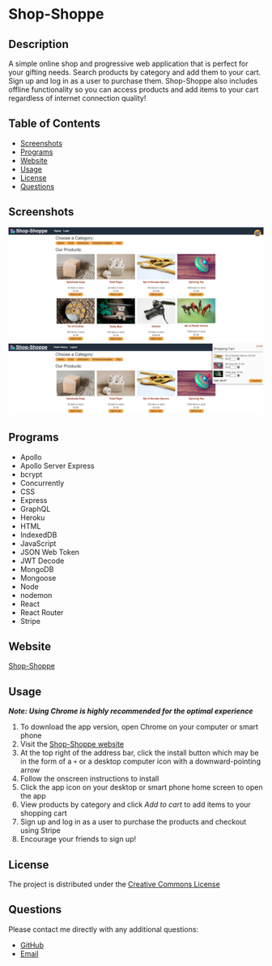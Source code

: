 # Shop-Shoppe

## Description
A simple online shop and progressive web application that is perfect for your gifting needs.  Search products by category and add them to your cart.  Sign up and log in as a user to purchase them. Shop-Shoppe also includes offline functionality so you can access products and add items to your cart regardless of internet connection quality!

## **Table of Contents**
* [Screenshots](#screenshots)
* [Programs](#programs)
* [Website](#website)
* [Usage](#usage)
* [License](#license)
* [Questions](#questions)

## **Screenshots**
![Shop-Shoppe homepage screenshot sample](./client/src/assets/screenshots/shop-shoppe-homepage-view.jpg)
![Shop-Shoppe shopping cart view screenshot sample](./client/src/assets/screenshots/shop-shoppe-shopping-cart-view.jpg)

## **Programs**
* Apollo
* Apollo Server Express
* bcrypt
* Concurrently
* CSS
* Express
* GraphQL
* Heroku
* HTML
* IndexedDB
* JavaScript
* JSON Web Token
* JWT Decode
* MongoDB
* Mongoose
* Node
* nodemon
* React
* React Router
* Stripe

## **Website**
<a href="https://safe-cove-31802.herokuapp.com/" target="_blank">Shop-Shoppe</a>

## **Usage**
***Note: Using Chrome is highly recommended for the optimal experience***
1. To download the app version, open Chrome on your computer or smart phone
2. Visit the [Shop-Shoppe website](https://safe-cove-31802.herokuapp.com/)
3. At the top right of the address bar, click the install button which may be in the form of a `+` or a desktop computer icon with a downward-pointing arrow
4. Follow the onscreen instructions to install
5. Click the app icon on your desktop or smart phone home screen to open the app
6. View products by category and click *Add to cart* to add items to your shopping cart 
7. Sign up and log in as a user to purchase the products and checkout using Stripe
8. Encourage your friends to sign up!

## **License**
The project is distributed under the [Creative Commons License](https://creativecommons.org/publicdomain/zero/1.0/)

## **Questions**
Please contact me directly with any additional questions:
* [GitHub](https://github.com/ChristopherLawn)
* [Email](mailto:christopher.d.lawn@gmail.com)